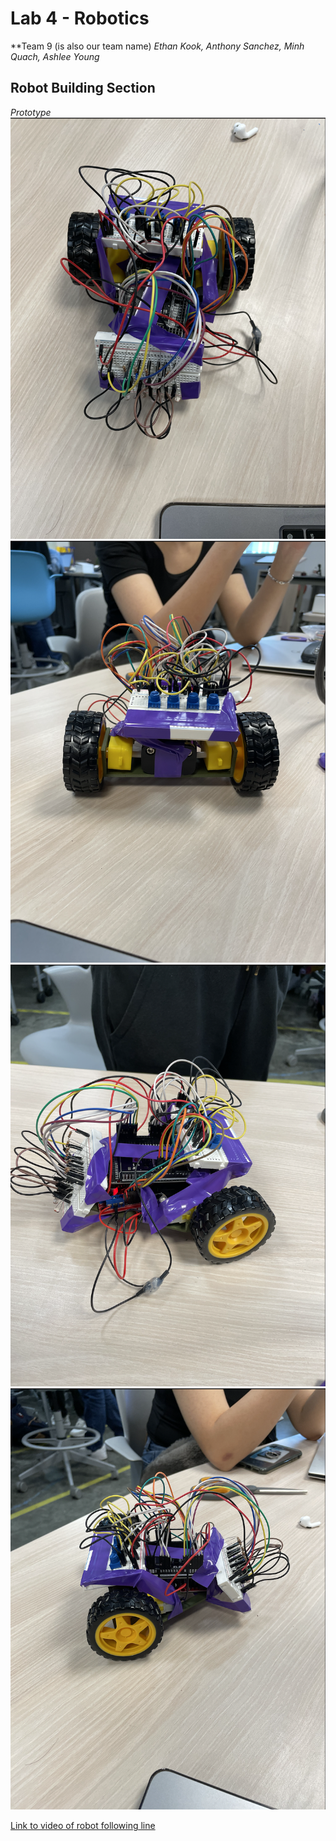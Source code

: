 # Lab 4 - Robotics 
**Team 9 (is also our team name)
*Ethan Kook, Anthony Sanchez, Minh Quach, Ashlee Young*

## Robot Building Section
*Prototype*
![Image](front.png)
![Image](back.png)
![Image](left.png)
![Image](right.png)

[Link to video of robot following line](https://drive.google.com/file/d/1XIXKW4T9IK9aXX4_kKRFaj5XQgYtlbYv/view?usp=sharing)
